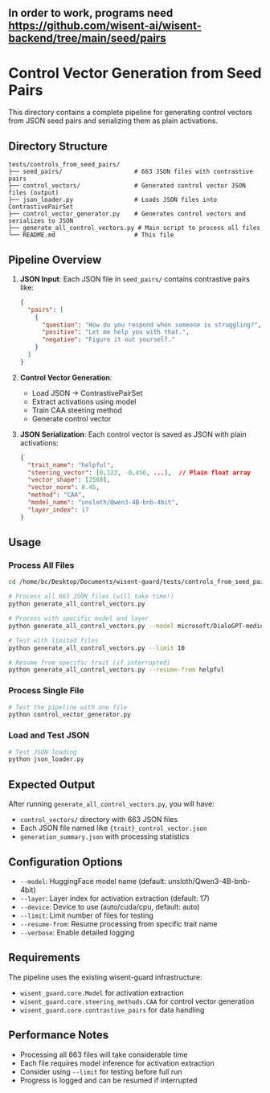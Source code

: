 ## In order to work, programs need https://github.com/wisent-ai/wisent-backend/tree/main/seed/pairs

# Control Vector Generation from Seed Pairs

This directory contains a complete pipeline for generating control vectors from JSON seed pairs and serializing them as plain activations.

## Directory Structure

```
tests/controls_from_seed_pairs/
├── seed_pairs/                    # 663 JSON files with contrastive pairs
├── control_vectors/               # Generated control vector JSON files (output)
├── json_loader.py                 # Loads JSON files into ContrastivePairSet
├── control_vector_generator.py    # Generates control vectors and serializes to JSON
├── generate_all_control_vectors.py # Main script to process all files
└── README.md                      # This file
```

## Pipeline Overview

1. **JSON Input**: Each JSON file in `seed_pairs/` contains contrastive pairs like:
   ```json
   {
     "pairs": [
       {
         "question": "How do you respond when someone is struggling?",
         "positive": "Let me help you with that.",
         "negative": "Figure it out yourself."
       }
     ]
   }
   ```

2. **Control Vector Generation**:
   - Load JSON → ContrastivePairSet
   - Extract activations using model
   - Train CAA steering method
   - Generate control vector

3. **JSON Serialization**: Each control vector is saved as JSON with plain activations:
   ```json
   {
     "trait_name": "helpful",
     "steering_vector": [0.123, -0.456, ...],  // Plain float array
     "vector_shape": [2560],
     "vector_norm": 8.45,
     "method": "CAA",
     "model_name": "unsloth/Qwen3-4B-bnb-4bit",
     "layer_index": 17
   }
   ```

## Usage

### Process All Files
```bash
cd /home/bc/Desktop/Documents/wisent-guard/tests/controls_from_seed_pairs

# Process all 663 JSON files (will take time!)
python generate_all_control_vectors.py

# Process with specific model and layer
python generate_all_control_vectors.py --model microsoft/DialoGPT-medium --layer 8

# Test with limited files
python generate_all_control_vectors.py --limit 10

# Resume from specific trait (if interrupted)
python generate_all_control_vectors.py --resume-from helpful
```

### Process Single File
```bash
# Test the pipeline with one file
python control_vector_generator.py
```

### Load and Test JSON
```bash
# Test JSON loading
python json_loader.py
```

## Expected Output

After running `generate_all_control_vectors.py`, you will have:

- `control_vectors/` directory with 663 JSON files
- Each JSON file named like `{trait}_control_vector.json`
- `generation_summary.json` with processing statistics

## Configuration Options

- `--model`: HuggingFace model name (default: unsloth/Qwen3-4B-bnb-4bit)
- `--layer`: Layer index for activation extraction (default: 17)
- `--device`: Device to use (auto/cuda/cpu, default: auto)
- `--limit`: Limit number of files for testing
- `--resume-from`: Resume processing from specific trait name
- `--verbose`: Enable detailed logging

## Requirements

The pipeline uses the existing wisent-guard infrastructure:
- `wisent_guard.core.Model` for activation extraction
- `wisent_guard.core.steering_methods.CAA` for control vector generation
- `wisent_guard.core.contrastive_pairs` for data handling

## Performance Notes

- Processing all 663 files will take considerable time
- Each file requires model inference for activation extraction
- Consider using `--limit` for testing before full run
- Progress is logged and can be resumed if interrupted